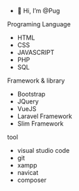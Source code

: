 - 👋 Hi, I’m @Pug

Programing Language
  -  HTML 
  -  CSS
  -  JAVASCRIPT
  -  PHP                
  -  SQL               
  
Framework & library
  -  Bootstrap
  -  JQuery
  -  VueJS
  -  Laravel Framework
  -  Slim Framework

tool
  -  visual studio code
  -  git
  -  xampp
  -  navicat
  -  composer
  
<!---
Pugpaprika21/Pugpaprika21 is a ✨ special ✨ repository because its `README.md` (this file) appears on your GitHub profile.
You can click the Preview link to take a look at your changes.
--->

